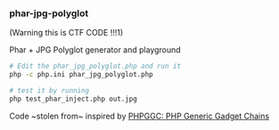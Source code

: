 ### phar-jpg-polyglot

(Warning this is CTF CODE !!!1)

Phar + JPG Polyglot generator and playground 

```sh
# Edit the phar_jpg_polyglot.php and run it
php -c php.ini phar_jpg_polyglot.php
```

```sh 
# test it by running 
php test_phar_inject.php out.jpg
```

Code ~stolen from~ inspired by [PHPGGC: PHP Generic Gadget Chains](https://github.com/ambionics/phpggc)
